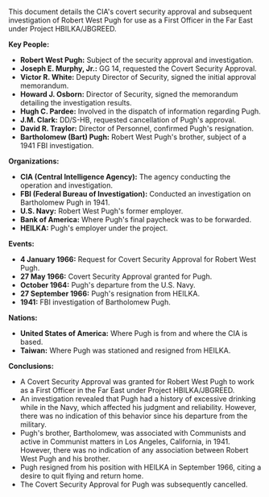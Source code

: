 This document details the CIA's covert security approval and subsequent investigation of Robert West Pugh for use as a First Officer in the Far East under Project HBILKA/JBGREED.

**Key People:**

*   **Robert West Pugh:** Subject of the security approval and investigation.
*   **Joseph E. Murphy, Jr.:** GG 14, requested the Covert Security Approval.
*   **Victor R. White:** Deputy Director of Security, signed the initial approval memorandum.
*   **Howard J. Osborn:** Director of Security, signed the memorandum detailing the investigation results.
*   **Hugh C. Pardee:** Involved in the dispatch of information regarding Pugh.
*   **J.M. Clark:** DD/S-HB, requested cancellation of Pugh's approval.
*   **David R. Traylor:** Director of Personnel, confirmed Pugh's resignation.
*   **Bartholomew (Bart) Pugh:** Robert West Pugh's brother, subject of a 1941 FBI investigation.

**Organizations:**

*   **CIA (Central Intelligence Agency):** The agency conducting the operation and investigation.
*   **FBI (Federal Bureau of Investigation):** Conducted an investigation on Bartholomew Pugh in 1941.
*   **U.S. Navy:** Robert West Pugh's former employer.
*   **Bank of America:** Where Pugh's final paycheck was to be forwarded.
*   **HEILKA:** Pugh's employer under the project.

**Events:**

*   **4 January 1966:** Request for Covert Security Approval for Robert West Pugh.
*   **27 May 1966:** Covert Security Approval granted for Pugh.
*   **October 1964:** Pugh's departure from the U.S. Navy.
*   **27 September 1966:** Pugh's resignation from HEILKA.
*   **1941:** FBI investigation of Bartholomew Pugh.

**Nations:**

*   **United States of America:** Where Pugh is from and where the CIA is based.
*   **Taiwan:** Where Pugh was stationed and resigned from HEILKA.

**Conclusions:**

*   A Covert Security Approval was granted for Robert West Pugh to work as a First Officer in the Far East under Project HBILKA/JBGREED.
*   An investigation revealed that Pugh had a history of excessive drinking while in the Navy, which affected his judgment and reliability. However, there was no indication of this behavior since his departure from the military.
*   Pugh's brother, Bartholomew, was associated with Communists and active in Communist matters in Los Angeles, California, in 1941. However, there was no indication of any association between Robert West Pugh and his brother.
*   Pugh resigned from his position with HEILKA in September 1966, citing a desire to quit flying and return home.
*   The Covert Security Approval for Pugh was subsequently cancelled.

